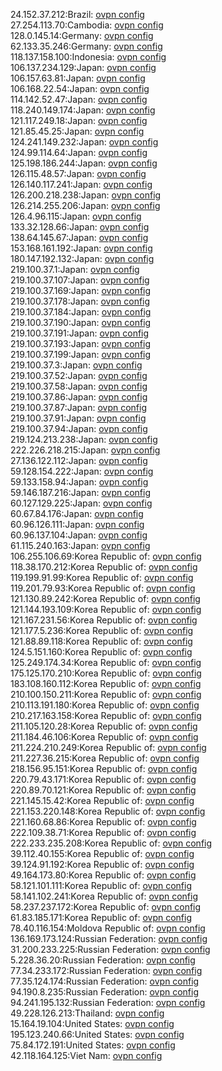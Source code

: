 24.152.37.212:Brazil: [ovpn config](vpn/24_152_37_212.ovpn)  
27.254.113.70:Cambodia: [ovpn config](vpn/27_254_113_70.ovpn)  
128.0.145.14:Germany: [ovpn config](vpn/128_0_145_14.ovpn)  
62.133.35.246:Germany: [ovpn config](vpn/62_133_35_246.ovpn)  
118.137.158.100:Indonesia: [ovpn config](vpn/118_137_158_100.ovpn)  
106.137.234.129:Japan: [ovpn config](vpn/106_137_234_129.ovpn)  
106.157.63.81:Japan: [ovpn config](vpn/106_157_63_81.ovpn)  
106.168.22.54:Japan: [ovpn config](vpn/106_168_22_54.ovpn)  
114.142.52.47:Japan: [ovpn config](vpn/114_142_52_47.ovpn)  
118.240.149.174:Japan: [ovpn config](vpn/118_240_149_174.ovpn)  
121.117.249.18:Japan: [ovpn config](vpn/121_117_249_18.ovpn)  
121.85.45.25:Japan: [ovpn config](vpn/121_85_45_25.ovpn)  
124.241.149.232:Japan: [ovpn config](vpn/124_241_149_232.ovpn)  
124.99.114.64:Japan: [ovpn config](vpn/124_99_114_64.ovpn)  
125.198.186.244:Japan: [ovpn config](vpn/125_198_186_244.ovpn)  
126.115.48.57:Japan: [ovpn config](vpn/126_115_48_57.ovpn)  
126.140.117.241:Japan: [ovpn config](vpn/126_140_117_241.ovpn)  
126.200.218.238:Japan: [ovpn config](vpn/126_200_218_238.ovpn)  
126.214.255.206:Japan: [ovpn config](vpn/126_214_255_206.ovpn)  
126.4.96.115:Japan: [ovpn config](vpn/126_4_96_115.ovpn)  
133.32.128.66:Japan: [ovpn config](vpn/133_32_128_66.ovpn)  
138.64.145.67:Japan: [ovpn config](vpn/138_64_145_67.ovpn)  
153.168.161.192:Japan: [ovpn config](vpn/153_168_161_192.ovpn)  
180.147.192.132:Japan: [ovpn config](vpn/180_147_192_132.ovpn)  
219.100.37.1:Japan: [ovpn config](vpn/219_100_37_1.ovpn)  
219.100.37.107:Japan: [ovpn config](vpn/219_100_37_107.ovpn)  
219.100.37.169:Japan: [ovpn config](vpn/219_100_37_169.ovpn)  
219.100.37.178:Japan: [ovpn config](vpn/219_100_37_178.ovpn)  
219.100.37.184:Japan: [ovpn config](vpn/219_100_37_184.ovpn)  
219.100.37.190:Japan: [ovpn config](vpn/219_100_37_190.ovpn)  
219.100.37.191:Japan: [ovpn config](vpn/219_100_37_191.ovpn)  
219.100.37.193:Japan: [ovpn config](vpn/219_100_37_193.ovpn)  
219.100.37.199:Japan: [ovpn config](vpn/219_100_37_199.ovpn)  
219.100.37.3:Japan: [ovpn config](vpn/219_100_37_3.ovpn)  
219.100.37.52:Japan: [ovpn config](vpn/219_100_37_52.ovpn)  
219.100.37.58:Japan: [ovpn config](vpn/219_100_37_58.ovpn)  
219.100.37.86:Japan: [ovpn config](vpn/219_100_37_86.ovpn)  
219.100.37.87:Japan: [ovpn config](vpn/219_100_37_87.ovpn)  
219.100.37.91:Japan: [ovpn config](vpn/219_100_37_91.ovpn)  
219.100.37.94:Japan: [ovpn config](vpn/219_100_37_94.ovpn)  
219.124.213.238:Japan: [ovpn config](vpn/219_124_213_238.ovpn)  
222.226.218.215:Japan: [ovpn config](vpn/222_226_218_215.ovpn)  
27.136.122.112:Japan: [ovpn config](vpn/27_136_122_112.ovpn)  
59.128.154.222:Japan: [ovpn config](vpn/59_128_154_222.ovpn)  
59.133.158.94:Japan: [ovpn config](vpn/59_133_158_94.ovpn)  
59.146.187.216:Japan: [ovpn config](vpn/59_146_187_216.ovpn)  
60.127.129.225:Japan: [ovpn config](vpn/60_127_129_225.ovpn)  
60.67.84.176:Japan: [ovpn config](vpn/60_67_84_176.ovpn)  
60.96.126.111:Japan: [ovpn config](vpn/60_96_126_111.ovpn)  
60.96.137.104:Japan: [ovpn config](vpn/60_96_137_104.ovpn)  
61.115.240.163:Japan: [ovpn config](vpn/61_115_240_163.ovpn)  
106.255.106.69:Korea Republic of: [ovpn config](vpn/106_255_106_69.ovpn)  
118.38.170.212:Korea Republic of: [ovpn config](vpn/118_38_170_212.ovpn)  
119.199.91.99:Korea Republic of: [ovpn config](vpn/119_199_91_99.ovpn)  
119.201.79.93:Korea Republic of: [ovpn config](vpn/119_201_79_93.ovpn)  
121.130.89.242:Korea Republic of: [ovpn config](vpn/121_130_89_242.ovpn)  
121.144.193.109:Korea Republic of: [ovpn config](vpn/121_144_193_109.ovpn)  
121.167.231.56:Korea Republic of: [ovpn config](vpn/121_167_231_56.ovpn)  
121.177.5.236:Korea Republic of: [ovpn config](vpn/121_177_5_236.ovpn)  
121.88.89.118:Korea Republic of: [ovpn config](vpn/121_88_89_118.ovpn)  
124.5.151.160:Korea Republic of: [ovpn config](vpn/124_5_151_160.ovpn)  
125.249.174.34:Korea Republic of: [ovpn config](vpn/125_249_174_34.ovpn)  
175.125.170.210:Korea Republic of: [ovpn config](vpn/175_125_170_210.ovpn)  
183.108.160.112:Korea Republic of: [ovpn config](vpn/183_108_160_112.ovpn)  
210.100.150.211:Korea Republic of: [ovpn config](vpn/210_100_150_211.ovpn)  
210.113.191.180:Korea Republic of: [ovpn config](vpn/210_113_191_180.ovpn)  
210.217.163.158:Korea Republic of: [ovpn config](vpn/210_217_163_158.ovpn)  
211.105.120.28:Korea Republic of: [ovpn config](vpn/211_105_120_28.ovpn)  
211.184.46.106:Korea Republic of: [ovpn config](vpn/211_184_46_106.ovpn)  
211.224.210.249:Korea Republic of: [ovpn config](vpn/211_224_210_249.ovpn)  
211.227.36.215:Korea Republic of: [ovpn config](vpn/211_227_36_215.ovpn)  
218.156.95.151:Korea Republic of: [ovpn config](vpn/218_156_95_151.ovpn)  
220.79.43.171:Korea Republic of: [ovpn config](vpn/220_79_43_171.ovpn)  
220.89.70.121:Korea Republic of: [ovpn config](vpn/220_89_70_121.ovpn)  
221.145.15.42:Korea Republic of: [ovpn config](vpn/221_145_15_42.ovpn)  
221.153.220.148:Korea Republic of: [ovpn config](vpn/221_153_220_148.ovpn)  
221.160.68.86:Korea Republic of: [ovpn config](vpn/221_160_68_86.ovpn)  
222.109.38.71:Korea Republic of: [ovpn config](vpn/222_109_38_71.ovpn)  
222.233.235.208:Korea Republic of: [ovpn config](vpn/222_233_235_208.ovpn)  
39.112.40.155:Korea Republic of: [ovpn config](vpn/39_112_40_155.ovpn)  
39.124.91.192:Korea Republic of: [ovpn config](vpn/39_124_91_192.ovpn)  
49.164.173.80:Korea Republic of: [ovpn config](vpn/49_164_173_80.ovpn)  
58.121.101.111:Korea Republic of: [ovpn config](vpn/58_121_101_111.ovpn)  
58.141.102.241:Korea Republic of: [ovpn config](vpn/58_141_102_241.ovpn)  
58.237.237.172:Korea Republic of: [ovpn config](vpn/58_237_237_172.ovpn)  
61.83.185.171:Korea Republic of: [ovpn config](vpn/61_83_185_171.ovpn)  
78.40.116.154:Moldova Republic of: [ovpn config](vpn/78_40_116_154.ovpn)  
136.169.173.124:Russian Federation: [ovpn config](vpn/136_169_173_124.ovpn)  
31.200.233.225:Russian Federation: [ovpn config](vpn/31_200_233_225.ovpn)  
5.228.36.20:Russian Federation: [ovpn config](vpn/5_228_36_20.ovpn)  
77.34.233.172:Russian Federation: [ovpn config](vpn/77_34_233_172.ovpn)  
77.35.124.174:Russian Federation: [ovpn config](vpn/77_35_124_174.ovpn)  
94.190.8.235:Russian Federation: [ovpn config](vpn/94_190_8_235.ovpn)  
94.241.195.132:Russian Federation: [ovpn config](vpn/94_241_195_132.ovpn)  
49.228.126.213:Thailand: [ovpn config](vpn/49_228_126_213.ovpn)  
15.164.19.104:United States: [ovpn config](vpn/15_164_19_104.ovpn)  
195.123.240.66:United States: [ovpn config](vpn/195_123_240_66.ovpn)  
75.84.172.191:United States: [ovpn config](vpn/75_84_172_191.ovpn)  
42.118.164.125:Viet Nam: [ovpn config](vpn/42_118_164_125.ovpn)  
